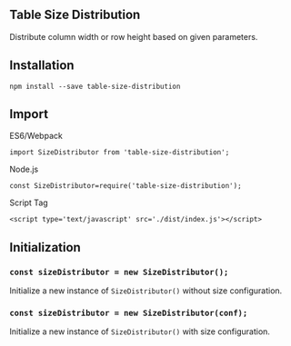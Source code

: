 Table Size Distribution
-----------------------

Distribute column width or row height based on given parameters.

Installation
------------

	npm install --save table-size-distribution

Import
------

ES6/Webpack

	import SizeDistributor from 'table-size-distribution';

Node.js

	const SizeDistributor=require('table-size-distribution');

Script Tag

	<script type='text/javascript' src='./dist/index.js'></script>


Initialization
--------------

### `const sizeDistributor = new SizeDistributor();`

Initialize a new instance of `SizeDistributor()` without size configuration.

### `const sizeDistributor = new SizeDistributor(conf);`

Initialize a new instance of `SizeDistributor()` with size configuration.


